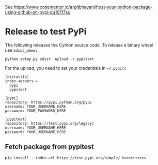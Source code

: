 
See https://www.codementor.io/arpitbhayani/host-your-python-package-using-github-on-pypi-du107t7ku


# Release to test PyPi

The following releases the Cython source code. To release a binary wheel use `bdist_wheel`.

```
python setup.py sdist  upload -r pypitest
```

For the upload, you need to set your credentials in `~/.pypirc`


```text
[distutils]
index-servers =
  pypi
  pypitest

[pypi]
repository: https://pypi.python.org/pypi
username: YOUR_USERNAME_HERE
password: YOUR_PASSWORD_HERE

[pypitest]
repository: https://test.pypi.org/legacy/
username: YOUR_USERNAME_HERE
password: YOUR_USERNAME_HERE
```

## Fetch package from pypitest

```
pip install --index-url https://test.pypi.org/simple/ boostrtrees
```
